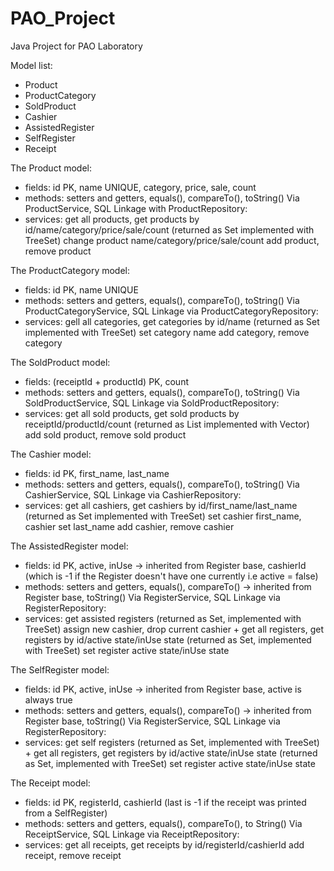 # PAO_Project
Java Project for PAO Laboratory

Model list:

- Product
- ProductCategory
- SoldProduct
- Cashier
- AssistedRegister
- SelfRegister
- Receipt

The Product model:

- fields: id PK, name UNIQUE, category, price, sale, count
- methods: setters and getters, equals(), compareTo(), toString()
Via ProductService, SQL Linkage with ProductRepository:
- services: get all products, get products by id/name/category/price/sale/count (returned as Set<Product> implemented with TreeSet)
            change product name/category/price/sale/count
            add product, remove product

The ProductCategory model:

- fields: id PK, name UNIQUE
- methods: setters and getters, equals(), compareTo(), toString()
Via ProductCategoryService, SQL Linkage via ProductCategoryRepository:
- services: gell all categories, get categories by id/name (returned as Set<ProductCategory> implemented with TreeSet)
            set category name 
            add category, remove category
            
The SoldProduct model:

- fields: (receiptId + productId) PK, count
- methods: setters and getters, equals(), compareTo(), toString()
Via SoldProductService, SQL Linkage via SoldProductRepository:
- services: get all sold products, get sold products by receiptId/productId/count (returned as List<SoldProduct> implemented with Vector)
            add sold product, remove sold product
            
The Cashier model:

- fields: id PK, first_name, last_name
- methods: setters and getters, equals(), compareTo(), toString()
Via CashierService, SQL Linkage via CashierRepository:
- services: get all cashiers, get cashiers by id/first_name/last_name (returned as Set<Cashier> implemented with TreeSet)
            set cashier first_name, cashier set last_name
            add cashier, remove cashier
            
The AssistedRegister model:

- fields: id PK, active, inUse -> inherited from Register base, cashierId (which is -1 if the Register doesn't have one currently i.e active = false)
- methods: setters and getters, equals(), compareTo() -> inherited from Register base, toString()
Via RegisterService, SQL Linkage via RegisterRepository:
- services: get assisted registers (returned as Set<Register>, implemented with TreeSet) assign new cashier, drop current cashier 
          + get all registers, get registers by id/active state/inUse state (returned as Set<Register>, implemented with TreeSet)
          set register active state/inUse state
          
The SelfRegister model:

- fields: id PK, active, inUse -> inherited from Register base, active is always true
- methods: setters and getters, equals(), compareTo() -> inherited from Register base, toString()
Via RegisterService, SQL Linkage via RegisterRepository:
- services: get self registers (returned as Set<Register>, implemented with TreeSet) 
          + get all registers, get registers by id/active state/inUse state (returned as Set<Register>, implemented with TreeSet)
          set register active state/inUse state

The Receipt model:

- fields: id PK, registerId, cashierId (last is -1 if the receipt was printed from a SelfRegister)
- methods: setters and getters, equals(), compareTo(), to String()
Via ReceiptService, SQL Linkage via ReceiptRepository:
- services: get all receipts, get receipts by id/registerId/cashierId
            add receipt, remove receipt
